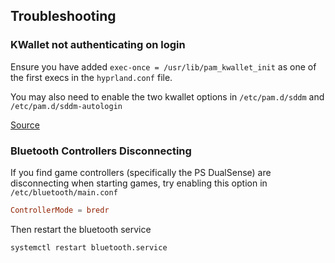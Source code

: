 ## Troubleshooting

### KWallet not authenticating on login

Ensure you have added `exec-once = /usr/lib/pam_kwallet_init` as one of the first execs in the `hyprland.conf` file.

You may also need to enable the two kwallet options in `/etc/pam.d/sddm` and `/etc/pam.d/sddm-autologin`

[Source](https://www.reddit.com/r/archlinux/comments/18w78i5/kwallet_doesnt_initialize_in_hyprland/)

### Bluetooth Controllers Disconnecting

If you find game controllers (specifically the PS DualSense) are disconnecting when starting games, try enabling this option in `/etc/bluetooth/main.conf`

``` conf
ControllerMode = bredr
```

Then restart the bluetooth service

``` sh
systemctl restart bluetooth.service
```

